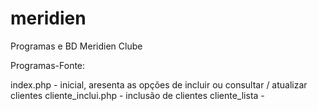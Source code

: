 # meridien
Programas e BD Meridien Clube

Programas-Fonte:

index.php - inicial, aresenta as opções de incluir ou consultar / atualizar clientes
cliente_inclui.php - inclusão de clientes
cliente_lista - 
